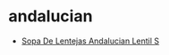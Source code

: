 # andalucian

 * [Sopa De Lentejas Andalucian Lentil S](../index/s/sopa-de-lentejas-andalucian-lentil-s.json)
